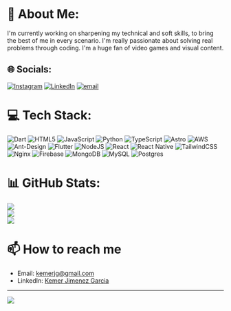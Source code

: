 # 💫 About Me:
I'm currently working on sharpening my technical and soft skills, to bring the best of me in every scenario. I'm really passionate about solving real problems through coding. I'm a huge fan of video games and visual content. 


## 🌐 Socials:
[![Instagram](https://img.shields.io/badge/Instagram-%23E4405F.svg?logo=Instagram&logoColor=white)](https://instagram.com/kemer_jimenez) [![LinkedIn](https://img.shields.io/badge/LinkedIn-%230077B5.svg?logo=linkedin&logoColor=white)](https://linkedin.com/in/kemjiga) [![email](https://img.shields.io/badge/Email-D14836?logo=gmail&logoColor=white)](mailto:kemerjg@gmail.com) 

# 💻 Tech Stack:
![Dart](https://img.shields.io/badge/dart-%230175C2.svg?style=for-the-badge&logo=dart&logoColor=white) ![HTML5](https://img.shields.io/badge/html5-%23E34F26.svg?style=for-the-badge&logo=html5&logoColor=white) ![JavaScript](https://img.shields.io/badge/javascript-%23323330.svg?style=for-the-badge&logo=javascript&logoColor=%23F7DF1E) ![Python](https://img.shields.io/badge/python-3670A0?style=for-the-badge&logo=python&logoColor=ffdd54) ![TypeScript](https://img.shields.io/badge/typescript-%23007ACC.svg?style=for-the-badge&logo=typescript&logoColor=white) ![Astro](https://img.shields.io/badge/astro-%232C2052.svg?style=for-the-badge&logo=astro&logoColor=white) ![AWS](https://img.shields.io/badge/AWS-%23FF9900.svg?style=for-the-badge&logo=amazon-aws&logoColor=white) ![Ant-Design](https://img.shields.io/badge/-AntDesign-%230170FE?style=for-the-badge&logo=ant-design&logoColor=white) ![Flutter](https://img.shields.io/badge/Flutter-%2302569B.svg?style=for-the-badge&logo=Flutter&logoColor=white) ![NodeJS](https://img.shields.io/badge/node.js-6DA55F?style=for-the-badge&logo=node.js&logoColor=white) ![React](https://img.shields.io/badge/react-%2320232a.svg?style=for-the-badge&logo=react&logoColor=%2361DAFB) ![React Native](https://img.shields.io/badge/react_native-%2320232a.svg?style=for-the-badge&logo=react&logoColor=%2361DAFB) ![TailwindCSS](https://img.shields.io/badge/tailwindcss-%2338B2AC.svg?style=for-the-badge&logo=tailwind-css&logoColor=white) ![Nginx](https://img.shields.io/badge/nginx-%23009639.svg?style=for-the-badge&logo=nginx&logoColor=white) ![Firebase](https://img.shields.io/badge/firebase-a08021?style=for-the-badge&logo=firebase&logoColor=ffcd34) ![MongoDB](https://img.shields.io/badge/MongoDB-%234ea94b.svg?style=for-the-badge&logo=mongodb&logoColor=white) ![MySQL](https://img.shields.io/badge/mysql-4479A1.svg?style=for-the-badge&logo=mysql&logoColor=white) ![Postgres](https://img.shields.io/badge/postgres-%23316192.svg?style=for-the-badge&logo=postgresql&logoColor=white)
# 📊 GitHub Stats:
![](https://github-readme-stats.vercel.app/api?username=KemJiga&theme=dark&hide_border=false&include_all_commits=false&count_private=false)<br/>
![](https://nirzak-streak-stats.vercel.app/?user=KemJiga&theme=dark&hide_border=false)<br/>
![](https://github-readme-stats.vercel.app/api/top-langs/?username=KemJiga&theme=dark&hide_border=false&include_all_commits=false&count_private=false&layout=compact)

# 📫 How to reach me
- Email: [kemerjg@gmail.com](mailto:kemerjg@gmail.com)
- LinkedIn: [Kemer Jimenez Garcia](https://linkedin.com/in/kemjiga)

---
[![](https://visitcount.itsvg.in/api?id=KemJiga&icon=0&color=0)](https://visitcount.itsvg.in)

<!-- Proudly created with GPRM ( https://gprm.itsvg.in ) -->

